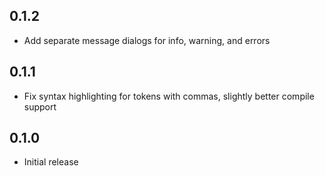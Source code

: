 ## 0.1.2
- Add separate message dialogs for info, warning, and errors

## 0.1.1
- Fix syntax highlighting for tokens with commas, slightly better compile support

## 0.1.0
- Initial release